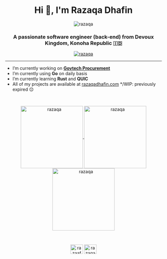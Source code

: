 <h1 align="center">Hi 👋, I'm Razaqa Dhafin</h1>
<p align="center"> <img src="https://komarev.com/ghpvc/?username=razaqa&label=Profile%20views&color=0e75b6&style=flat" alt="razaqa" /> </p>
<h3 align="center">A passionate software engineer (back-end) from Devoux Kingdom, Konoha Republic 🇮🇩</h3>
<p align="center">
  <a href="https://github.com/ryo-ma/github-profile-trophy">
    <img src="https://github-profile-trophy.vercel.app/?username=razaqa&theme=radical&no-bg=true&row=1" alt="razaqa" />
  </a>
</p>

-----

- I’m currently working on [**Govtech Procurement**](https://www.eproc-gov.tech)
- I’m currently using **Go** on daily basis
- I’m currently learning **Rust** and **QUIC**
- All of my projects are available at [razaqadhafin.com](razaqadhafin.com) */WIP: previously expired 😔

<br>

<p align="center">
  <a href="https://github.com/razaqa/razaqa">
    <img height=200 align="center" src="https://github-readme-stats-alpha-lac-92.vercel.app/api/top-langs?username=razaqa&show_icons=true&size_weight=0.01&count_weight=1&layout=compact&theme=radical&langs_count=10&count_private=true&role=OWNER,ORGANIZATION_MEMBER,COLLABORATOR&include_all_commits=true&card_width=320" alt="razaqa" />
  </a>
  <a href="https://github.com/razaqa/razaqa">
    <img height=200 align="center" src="https://github-readme-stats-alpha-lac-92.vercel.app/api?username=razaqa&show_icons=true&locale=en&hide_rank=true&theme=radical&count_private=true&role=OWNER,ORGANIZATION_MEMBER,COLLABORATOR&include_all_commits=true" alt="razaqa" />
  </a>
  <a href="https://github.com/razaqa/razaqa">
    <img height=200 align="center" src="https://github-readme-streak-stats.herokuapp.com/?user=razaqa&theme=radical&card_width=350&hide_longest_streak=true" alt="razaqa" />
  </a>
</p>


<br>

<p align="center">
<a href="https://linkedin.com/in/razaaf" target="blank"><img align="center" src="https://raw.githubusercontent.com/rahuldkjain/github-profile-readme-generator/master/src/images/icons/Social/linked-in-alt.svg" alt="razaaf" height="30" width="40" /></a>
<a href="https://instagram.com/razaqa.dhafin_" target="blank"><img align="center" src="https://raw.githubusercontent.com/rahuldkjain/github-profile-readme-generator/master/src/images/icons/Social/instagram.svg" alt="razaqa.dhafin_" height="30" width="40" /></a>
</p>
